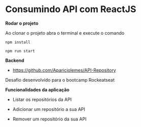 # Consumindo API com ReactJS

**Rodar o projeto**

Ao clonar o projeto abra o terminal e execute o comando

`npm install`

`npm run start`

**Backend**

- https://github.com/Apariciolemes/API-Repository

Desafio desenvolvido para o bootcamp Rockeatseat

**Funcionalidades da aplicação**

- Listar os repositórios da API

- Adicionar um repositório a sua API

- Remover um repositório da sua API

